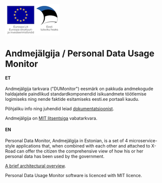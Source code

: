 ![EL struktuurifondid](doc/img/EL_struktuuri-_ja_investeerimisfondid_horisontaalne.jpg)

Andmejälgija / Personal Data Usage Monitor
=====================

#### ET

Andmejälgija tarkvara ("DUMonitor") eesmärk on pakkuda andmekogude haldajatele paindlikud standardkomponendid 
isikuandmete töötlemise logimiseks ning nende faktide esitamiseks eesti.ee portaali kaudu.

Põhjaliku info ning juhendid leiad [dokumentatsioonist](doc/README.md).

Andmejälgija on [MIT litsentsiga](LICENSE.txt) vabatarkvara.

#### EN

Personal Data Monitor, Andmejälgija in Estonian, is a set of 4 microservice-style applications that, when combined with each other and attached to X-Road can offer the citizen the comprehensive view of how his or her personal data has been used by the government.

[A brief architectural overview](https://github.com/e-gov/AJ/blob/master/preliminary/Overview.md).

Personal Data Usage Monitor software is licenced with MIT licence.

